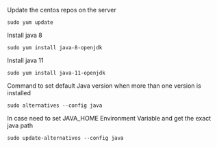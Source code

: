 Update the centos repos on the server
```
sudo yum update
```

Install java 8
```
sudo yum install java-8-openjdk
```

Install java 11
```
sudo yum install java-11-openjdk
```


Command to set default Java version when more than one version is installed
```
sudo alternatives --config java
```

In case need to set JAVA_HOME Environment Variable and get the exact java path
```
sudo update-alternatives --config java
```
